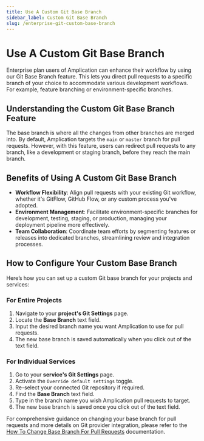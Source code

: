 ```yaml
---
title: Use A Custom Git Base Branch
sidebar_label: Custom Git Base Branch
slug: /enterprise-git-custom-base-branch
---
```


# Use A Custom Git Base Branch

Enterprise plan users of Amplication can enhance their workflow by using our Git Base Branch feature. This lets you direct pull requests to a specific branch of your choice to accommodate various development workflows. For example, feature branching or environment-specific branches.

## Understanding the Custom Git Base Branch Feature

The base branch is where all the changes from other branches are merged into. By default, Amplication targets the `main` or `master` branch for pull requests. However, with this feature, users can redirect pull requests to any branch, like a development or staging branch, before they reach the main branch.

## Benefits of Using A Custom Git Base Branch

- **Workflow Flexibility**: Align pull requests with your existing Git workflow, whether it's GitFlow, GitHub Flow, or any custom process you've adopted.
- **Environment Management**: Facilitate environment-specific branches for development, testing, staging, or production, managing your deployment pipeline more effectively.
- **Team Collaboration**: Coordinate team efforts by segmenting features or releases into dedicated branches, streamlining review and integration processes.

## How to Configure Your Custom Base Branch

Here’s how you can set up a custom Git base branch for your projects and services:

### For Entire Projects

1. Navigate to your **project's Git Settings** page.
2. Locate the **Base Branch** text field.
3. Input the desired branch name you want Amplication to use for pull requests.
4. The new base branch is saved automatically when you click out of the text field.

### For Individual Services

1. Go to your **service's Git Settings** page.
2. Activate the `Override default settings` toggle.
3. Re-select your connected Git repository if required.
4. Find the **Base Branch** text field.
5. Type in the branch name you wish Amplication pull requests to target.
6. The new base branch is saved once you click out of the text field.

For comprehensive guidance on changing your base branch for pull requests and more details on Git provider integration, please refer to the [How To Change Base Branch For Pull Requests](/how-to/change-base-branch-for-pull-requests) documentation.
